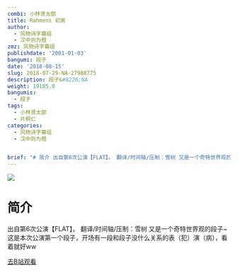 ```yaml
---
combi: 小林贤太郎
title: Rahmens 初男
author:
  - 风物诗字幕组
  - 汉中则为橙
zmz: 风物诗字幕组
publishdate: '2001-01-03'
bangumi: 段子
date: '2018-08-15'
slug: 2018-07-29-NA-27988775
description: 段子&#8226;NA
weight: 19185.0
bangumis:
  - 段子
tags:
  - 小林贤太郎
  - 片桐仁
categories:
  - 风物诗字幕组
  - 汉中则为橙


brief: "# 简介 出自第6次公演【FLAT】。 翻译/时间轴/压制：雪树 又是一个奇特世界观的段子~ 这是本次公演第一个段子，开场有一段和段子没什么关系的表（犯）演（病），看着就好ww"
---
```

![](https://i.imgur.com/UEP2V6j.jpg)
# 简介  
出自第6次公演【FLAT】。
翻译/时间轴/压制：雪树
又是一个奇特世界观的段子~
这是本次公演第一个段子，开场有一段和段子没什么关系的表（犯）演（病），看着就好ww  

[去B站观看](https://www.bilibili.com/video/av27988775/)
 

